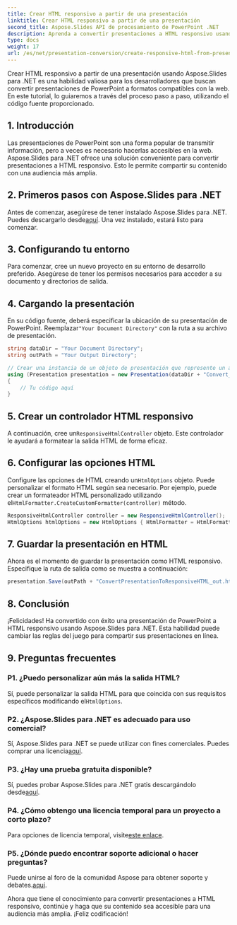 ```yaml
---
title: Crear HTML responsivo a partir de una presentación
linktitle: Crear HTML responsivo a partir de una presentación
second_title: Aspose.Slides API de procesamiento de PowerPoint .NET
description: Aprenda a convertir presentaciones a HTML responsivo usando Aspose.Slides para .NET. Cree contenido atractivo que se adapte perfectamente a todos los dispositivos.
type: docs
weight: 17
url: /es/net/presentation-conversion/create-responsive-html-from-presentation/
---
```


Crear HTML responsivo a partir de una presentación usando Aspose.Slides para .NET es una habilidad valiosa para los desarrolladores que buscan convertir presentaciones de PowerPoint a formatos compatibles con la web. En este tutorial, lo guiaremos a través del proceso paso a paso, utilizando el código fuente proporcionado.

## 1. Introducción

Las presentaciones de PowerPoint son una forma popular de transmitir información, pero a veces es necesario hacerlas accesibles en la web. Aspose.Slides para .NET ofrece una solución conveniente para convertir presentaciones a HTML responsivo. Esto le permite compartir su contenido con una audiencia más amplia.

## 2. Primeros pasos con Aspose.Slides para .NET

 Antes de comenzar, asegúrese de tener instalado Aspose.Slides para .NET. Puedes descargarlo desde[aquí](https://releases.aspose.com/slides/net/). Una vez instalado, estará listo para comenzar.

## 3. Configurando tu entorno

Para comenzar, cree un nuevo proyecto en su entorno de desarrollo preferido. Asegúrese de tener los permisos necesarios para acceder a su documento y directorios de salida.

## 4. Cargando la presentación

 En su código fuente, deberá especificar la ubicación de su presentación de PowerPoint. Reemplazar`"Your Document Directory"` con la ruta a su archivo de presentación.

```csharp
string dataDir = "Your Document Directory";
string outPath = "Your Output Directory";

// Crear una instancia de un objeto de presentación que represente un archivo de presentación
using (Presentation presentation = new Presentation(dataDir + "Convert_HTML.pptx"))
{
    // Tu código aquí
}
```

## 5. Crear un controlador HTML responsivo

 A continuación, cree un`ResponsiveHtmlController` objeto. Este controlador le ayudará a formatear la salida HTML de forma eficaz.

## 6. Configurar las opciones HTML

 Configure las opciones de HTML creando un`HtmlOptions` objeto. Puede personalizar el formato HTML según sea necesario. Por ejemplo, puede crear un formateador HTML personalizado utilizando el`HtmlFormatter.CreateCustomFormatter(controller)` método.

```csharp
ResponsiveHtmlController controller = new ResponsiveHtmlController();
HtmlOptions htmlOptions = new HtmlOptions { HtmlFormatter = HtmlFormatter.CreateCustomFormatter(controller) };
```

## 7. Guardar la presentación en HTML

Ahora es el momento de guardar la presentación como HTML responsivo. Especifique la ruta de salida como se muestra a continuación:

```csharp
presentation.Save(outPath + "ConvertPresentationToResponsiveHTML_out.html", SaveFormat.Html, htmlOptions);
```

## 8. Conclusión

¡Felicidades! Ha convertido con éxito una presentación de PowerPoint a HTML responsivo usando Aspose.Slides para .NET. Esta habilidad puede cambiar las reglas del juego para compartir sus presentaciones en línea.

## 9. Preguntas frecuentes

### P1. ¿Puedo personalizar aún más la salida HTML?
 Sí, puede personalizar la salida HTML para que coincida con sus requisitos específicos modificando el`HtmlOptions`.

### P2. ¿Aspose.Slides para .NET es adecuado para uso comercial?
 Sí, Aspose.Slides para .NET se puede utilizar con fines comerciales. Puedes comprar una licencia[aquí](https://purchase.aspose.com/buy).

### P3. ¿Hay una prueba gratuita disponible?
 Sí, puedes probar Aspose.Slides para .NET gratis descargándolo desde[aquí](https://releases.aspose.com/).

### P4. ¿Cómo obtengo una licencia temporal para un proyecto a corto plazo?
 Para opciones de licencia temporal, visite[este enlace](https://purchase.aspose.com/temporary-license/).

### P5. ¿Dónde puedo encontrar soporte adicional o hacer preguntas?
 Puede unirse al foro de la comunidad Aspose para obtener soporte y debates.[aquí](https://forum.aspose.com/).

Ahora que tiene el conocimiento para convertir presentaciones a HTML responsivo, continúe y haga que su contenido sea accesible para una audiencia más amplia. ¡Feliz codificación!